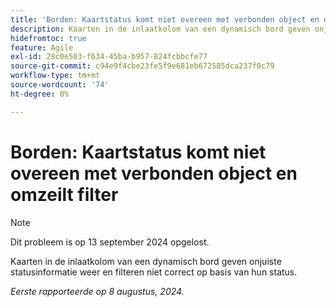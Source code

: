 ```yaml
---
title: 'Borden: Kaartstatus komt niet overeen met verbonden object en omzeilt filter'
description: Kaarten in de inlaatkolom van een dynamisch bord geven onjuiste statusinformatie weer en filteren niet correct op basis van hun status.
hidefromtoc: true
feature: Agile
exl-id: 28c0e503-f634-45ba-b957-824fcbbcfe77
source-git-commit: c94e9f4cbe23fe5f9e681eb672585dca237f0c79
workflow-type: tm+mt
source-wordcount: '74'
ht-degree: 0%

---
```


# Borden: Kaartstatus komt niet overeen met verbonden object en omzeilt filter

>[!NOTE]
>
>Dit probleem is op 13 september 2024 opgelost.

Kaarten in de inlaatkolom van een dynamisch bord geven onjuiste statusinformatie weer en filteren niet correct op basis van hun status.

_Eerste rapporteerde op 8 augustus, 2024._
